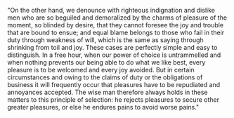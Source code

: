 "On the other hand, we denounce with righteous indignation and dislike men who are so beguiled
and demoralized by the charms of pleasure of the moment, so blinded by desire, that they cannot
foresee the joy and trouble that are bound to ensue; and equal blame belongs to those who fail
in their duty through weakness of will, which is the same as saying through shrinking from toil
and joy. These cases are perfectly simple and easy to distinguish. In a free hour, when our power
of choice is untrammelled and when nothing prevents our being able to do what we like best,
every pleasure is to be welcomed and every joy avoided. But in certain circumstances and owing to
the claims of duty or the obligations of business it will frequently occur that pleasures have to
be repudiated and annoyances accepted. The wise man therefore always holds in these matters to
this principle of selection: he rejects pleasures to secure other greater pleasures, or else he
endures pains to avoid worse pains."